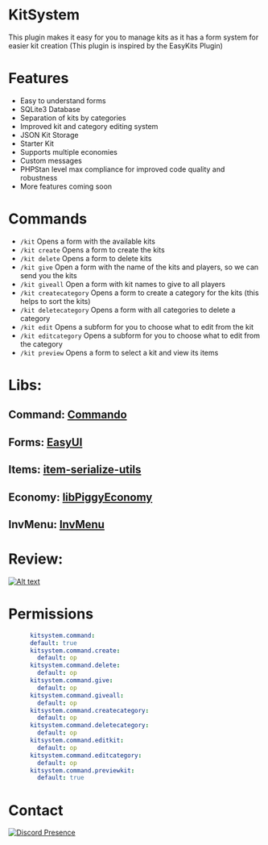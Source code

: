 # KitSystem

This plugin makes it easy for you to manage kits as it has a form system for easier kit creation (This plugin is inspired by the EasyKits Plugin)

# Features
- Easy to understand forms
- SQLite3 Database
- Separation of kits by categories
- Improved kit and category editing system
- JSON Kit Storage
- Starter Kit
- Supports multiple economies
- Custom messages
- PHPStan level max compliance for improved code quality and robustness
- More features coming soon

# Commands
- `/kit` Opens a form with the available kits
- `/kit create` Opens a form to create the kits
- `/kit delete` Opens a form to delete kits
- `/kit give` Open a form with the name of the kits and players, so we can send you the kits
-  `/kit giveall` Open a form with kit names to give to all players
- `/kit createcategory` Opens a form to create a category for the kits (this helps to sort the kits)
- `/kit deletecategory` Opens a form with all categories to delete a category
- `/kit edit` Opens a subform for you to choose what to edit from the kit
- `/kit editcategory` Opens a subform for you to choose what to edit from the category
- `/kit preview` Opens a form to select a kit and view its items

# Libs: 
## Command: [Commando](https://github.com/LatamPMDevs/Commando)
## Forms: [EasyUI](https://github.com/Jorgebyte/easyui)
## Items: [item-serialize-utils](https://github.com/presentkim-pm/item-serialize-utils.git)
## Economy: [libPiggyEconomy](https://github.com/DaPigGuy/libPiggyEconomy.git)
## InvMenu: [InvMenu](https://github.com/Muqsit/InvMenu.git)

# Review:

[![Alt text](https://img.youtube.com/vi/f-7IVLkiZFQ/0.jpg)](https://www.youtube.com/watch?v=f-7IVLkiZFQ)

# Permissions
```YAML
      kitsystem.command:
      default: true
      kitsystem.command.create:
        default: op
      kitsystem.command.delete:
        default: op
      kitsystem.command.give:
        default: op
      kitsystem.command.giveall:
        default: op
      kitsystem.command.createcategory:
        default: op
      kitsystem.command.deletecategory:
        default: op
      kitsystem.command.editkit:
        default: op
      kitsystem.command.editcategory:
        default: op
      kitsystem.command.previewkit:
        default: true
```

# Contact
[![Discord Presence](https://lanyard.cnrad.dev/api/1165097093480853634?theme=dark&bg=005cff&animated=false&hideDiscrim=true&borderRadius=30px&idleMessage=Hello)](https://discord.com/users/1165097093480853634)

